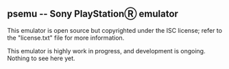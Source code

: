 ﻿psemu -- Sony PlayStationⓇ emulator
------------------------------------

This emulator is open source but copyrighted under the ISC license; refer to
the "license.txt" file for more information.

This emulator is highly work in progress, and development is ongoing. Nothing
to see here yet.